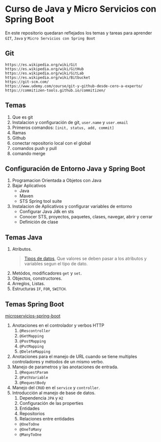 # Curso de Java y Micro Servicios con Spring Boot
En este repositorio quedaran reflejados los temas y tareas para aprender `GIT`, `Java` y `Micro Servicios con Spring Boot`

## Git
	https://es.wikipedia.org/wiki/Git
	https://es.wikipedia.org/wiki/GitHub
	https://es.wikipedia.org/wiki/GitLab
	https://es.wikipedia.org/wiki/Bitbucket
	https://git-scm.com/
	https://www.udemy.com/course/git-y-github-desde-cero-a-experto/
	https://commitizen-tools.github.io/commitizen/

## Temas
1. Que es git
2. Instalacion y configuración de git, `user.name` y `user.email`
3. Primeros comandos: `[init, status, add, commit]`
4. Ramas
5. Github
6. conectar repositorio local con el global
7. comandos push y pull
8. comando merge

## Configuración de Entorno Java y Spring Boot

1. Programacion Orientada a Objetos con Java
2. Bajar Aplicativos
    * Java
    * Maven
    * STS Spring tool suite
3. Instalacion de Aplicativos y configurar variables de entorno
    * Configurar Java Jdk en sts
	* Conocer STS, proyectos, paquetes, clases, navegar, abrir y cerrar 
	* Definición de clase

## Temas Java
1. Atributos.
	> [Tipos de datos](https://www.manualweb.net/java/tipos-datos-primitivos-java/), 
	Que valores se deben pasar a los atributos y variables segun el tipo de dato.
2. Metódos, modificadores `get` y `set`.
3. Objectos, constructores.
4. Arreglos, Listas.
5. Estructuras `IF`, `FOR`, `SWITCH`.

## Temas Spring Boot
[microservicios-spring-boot](https://www.arquitecturajava.com/microservicio-que-es/)

1. Anotaciones en el controlador y verbos HTTP
    1. `@Rescontroller`
    2. `@GetMapping`
    3. `@PostMapping`
    4. `@PutMapping`
    5. `@DeleteMapping`
2. Anotaciones para el manejo de URL cuando se tiene multiples controladores y métodos de un mismo verbo.
3. Manejo de parametros y las anotaciones de entrada.
    1. `@RequestParam`
    2. `@PathVariable`
    3. `@RequestBody`
4. Manejo del `CRUD` en el `service` y `controller`.
5. Introducción al manejo de base de datos.
    1. Dependencia `JPA` y `H2`
    2. Configuración de las properties
    3. Entidades
    4. Repositorios
    5. Relaciones entre entidades
      * `@OneToOne`
      * `@OneToMany`
      * `@ManyToOne`
